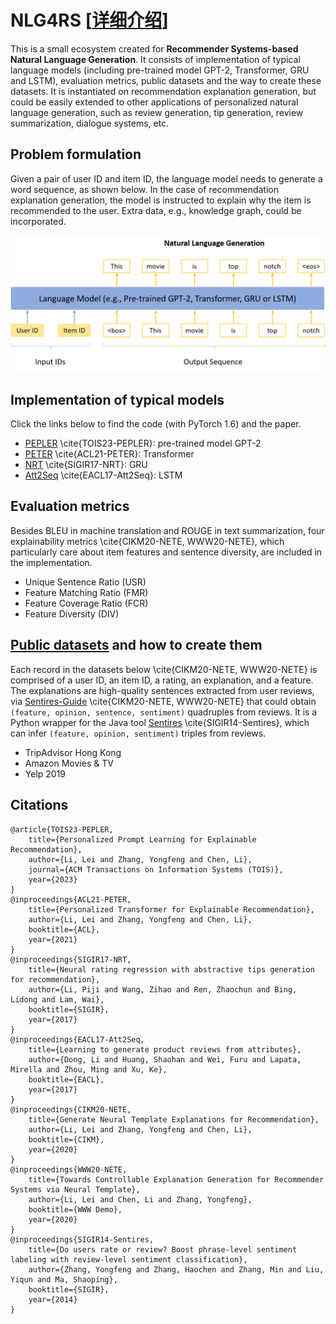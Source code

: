 # NLG4RS \[[详细介绍](https://zhuanlan.zhihu.com/p/452571871)\]

This is a small ecosystem created for **Recommender Systems-based Natural Language Generation**. It consists of implementation of typical language models (including pre-trained model GPT-2, Transformer, GRU and LSTM), evaluation metrics, public datasets and the way to create these datasets. It is instantiated on recommendation explanation generation, but could be easily extended to other applications of personalized natural language generation, such as review generation, tip generation, review summarization, dialogue systems, etc.

## Problem formulation
Given a pair of user ID and item ID, the language model needs to generate a word sequence, as shown below. In the case of recommendation explanation generation, the model is instructed to explain why the item is recommended to the user. Extra data, e.g., knowledge graph, could be incorporated.

![](model.png)

## Implementation of typical models

Click the links below to find the code (with PyTorch 1.6) and the paper.

- [PEPLER](https://github.com/lileipisces/PEPLER) \cite{TOIS23-PEPLER}: pre-trained model GPT-2
- [PETER](https://github.com/lileipisces/PETER) \cite{ACL21-PETER}: Transformer
- [NRT](https://github.com/lileipisces/NRT) \cite{SIGIR17-NRT}: GRU
- [Att2Seq](https://github.com/lileipisces/Att2Seq) \cite{EACL17-Att2Seq}: LSTM

## Evaluation metrics

Besides BLEU in machine translation and ROUGE in text summarization, four explainability metrics \cite{CIKM20-NETE, WWW20-NETE}, which particularly care about item features and sentence diversity, are included in the implementation.

- Unique Sentence Ratio (USR)
- Feature Matching Ratio (FMR)
- Feature Coverage Ratio (FCR)
- Feature Diversity (DIV)

## [Public datasets](https://lifehkbueduhk-my.sharepoint.com/:f:/g/personal/16484134_life_hkbu_edu_hk/Eln600lqZdVBslRwNcAJL5cBarq6Mt8WzDKpkq1YCqQjfQ?e=cISb1C) and how to create them

Each record in the datasets below \cite{CIKM20-NETE, WWW20-NETE} is comprised of a user ID, an item ID, a rating, an explanation, and a feature. The explanations are high-quality sentences extracted from user reviews, via [Sentires-Guide](https://github.com/lileipisces/Sentires-Guide) \cite{CIKM20-NETE, WWW20-NETE} that could obtain ```(feature, opinion, sentence, sentiment)``` quadruples from reviews. It is a Python wrapper for the Java tool [Sentires](https://github.com/evison/Sentires) \cite{SIGIR14-Sentires}, which can infer ```(feature, opinion, sentiment)``` triples from reviews.

- TripAdvisor Hong Kong
- Amazon Movies & TV
- Yelp 2019

## Citations
```
@article{TOIS23-PEPLER,
	title={Personalized Prompt Learning for Explainable Recommendation},
	author={Li, Lei and Zhang, Yongfeng and Chen, Li},
	journal={ACM Transactions on Information Systems (TOIS)},
	year={2023}
}
@inproceedings{ACL21-PETER,
	title={Personalized Transformer for Explainable Recommendation},
	author={Li, Lei and Zhang, Yongfeng and Chen, Li},
	booktitle={ACL},
	year={2021}
}
@inproceedings{SIGIR17-NRT,
	title={Neural rating regression with abstractive tips generation for recommendation},
	author={Li, Piji and Wang, Zihao and Ren, Zhaochun and Bing, Lidong and Lam, Wai},
	booktitle={SIGIR},
	year={2017}
}
@inproceedings{EACL17-Att2Seq,
	title={Learning to generate product reviews from attributes},
	author={Dong, Li and Huang, Shaohan and Wei, Furu and Lapata, Mirella and Zhou, Ming and Xu, Ke},
	booktitle={EACL},
	year={2017}
}
@inproceedings{CIKM20-NETE,
	title={Generate Neural Template Explanations for Recommendation},
	author={Li, Lei and Zhang, Yongfeng and Chen, Li},
	booktitle={CIKM},
	year={2020}
}
@inproceedings{WWW20-NETE,
	title={Towards Controllable Explanation Generation for Recommender Systems via Neural Template},
	author={Li, Lei and Chen, Li and Zhang, Yongfeng},
	booktitle={WWW Demo},
	year={2020}
}
@inproceedings{SIGIR14-Sentires,
	title={Do users rate or review? Boost phrase-level sentiment labeling with review-level sentiment classification},
	author={Zhang, Yongfeng and Zhang, Haochen and Zhang, Min and Liu, Yiqun and Ma, Shaoping},
	booktitle={SIGIR},
	year={2014}
}
```
